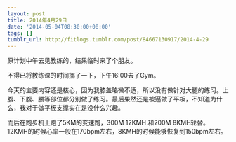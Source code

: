 ```yaml
---
layout: post
title: 2014年4月29日
date: '2014-05-04T08:30:00+08:00'
tags: []
tumblr_url: http://fitlogs.tumblr.com/post/84667130917/2014-4-29
---
```

原计划中午去见教练的，结果临时来了个朋友。

不得已将教练课的时间挪了一下，下午16:00去了Gym。

今天的主要内容还是核心，因为我膝盖略微不适，所以没有做针对大腿的练习。上腹、下腹、腰等部位都分别做了练习。最后果然还是被逼做了平板，不知道为什么，我对于做平板支撑实在是没什么兴趣。

而后在跑步机上跑了5KM的变速跑，300M 12KMH 和200M 8KMH轮替。12KMH的时候心率一般在170bpm左右，8KMH的时候能够恢复到150bpm左右。
